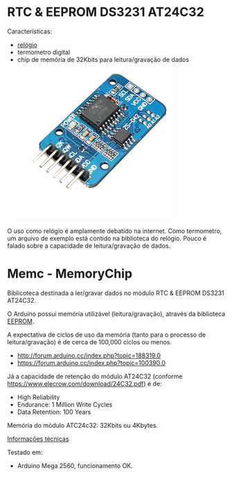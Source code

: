 # RTC & EEPROM DS3231 AT24C32
Características:
* [relógio](http://www.elecrow.com/download/AT24C32_TEST.zip)
* termometro digital
* chip de memória de 32Kbits para leitura/gravação de dados
![Alt text](https://github.com/chechelaky/Arduino/blob/master/Memc/atc24c32.jpg "Módulo DS3231 AT24C32")

O uso como relógio é amplamente debatido na internet.
Como termometro, um arquivo de exemplo está contido na biblioteca do relógio.
Pouco é falado sobre a capacidade de leitura/gravação de dados.

# Memc - MemoryChip
Biblicoteca destinada a ler/gravar dados no módulo RTC & EEPROM DS3231 AT24C32.

O Arduino possui memória utilizável (leitura/gravação), através da biblioteca [EEPROM](https://www.arduino.cc/en/Reference/EEPROM).

A expectativa de ciclos de uso da memória (tanto para o processo de leitura/gravação) é de cerca de 100,000 ciclos ou menos.
* http://forum.arduino.cc/index.php?topic=188319.0
* https://forum.arduino.cc/index.php?topic=100390.0

Já a capacidade de retenção do módulo AT24C32 (conforme https://www.elecrow.com/download/24C32.pdf) é de:
* High Reliability
* Endurance: 1 Million Write Cycles
* Data Retention: 100 Years

Memória do módulo ATC24c32: 32Kbits ou 4Kbytes.

[Informações técnicas](https://www.elecrow.com/rtc-eeprom-module-ds3231-at24c32-p-863.html)

Testado em:
* Arduino Mega 2560, funcionamento OK.

